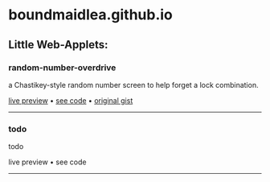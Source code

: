 # boundmaidlea.github.io

## Little Web-Applets:

### random-number-overdrive
a Chastikey-style random number screen to help forget a lock combination. 

[live preview](random-number-overdrive.html) • [see code](https://github.com/boundmaidlea/boundmaidlea.github.io/blob/main/random-number-overdrive.html) • [original gist](https://gist.github.com/boundmaidlea/58809906b00f709a468e94bbc0402e30)

---

### todo
todo

live preview • see code

---
